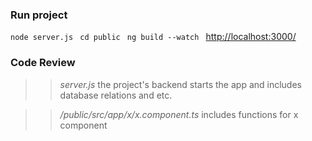 ### Run project 
```node server.js ```
```cd public ```
```ng build --watch ```
<http://localhost:3000/>

### Code Review
>> _server.js_ the project's backend starts the app and includes database relations and etc.

>> _/public/src/app/x/x.component.ts_
 includes functions for x component


